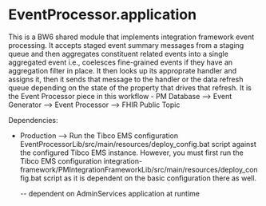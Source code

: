 # EventProcessor.application

This is a BW6 shared module that implements integration framework event processing.  It accepts staged event summary messages from a staging queue and then 
aggregates constituent related events into a single aggregated event i.e., coelesces fine-grained events if they have an aggregation filter in place.  It then
looks up its approprate handler and assigns it, then it sends that message to the handler or the data refresh queue depending on the state of the property 
that drives that refresh.  It is the Event Processor piece in this workflow - PM Database --> Event Generator --> Event Processor --> FHIR Public Topic

Dependencies:

- Production --> Run the Tibco EMS configuration EventProcessorLib/src/main/resources/deploy_config.bat script against the configured Tibco EMS instance.  However, you must first
  run the Tibco EMS configuration integration-framework/PMIntegrationFrameworkLib/src/main/resources/deploy_config.bat script as it is dependent on the basic 
  configuration there as well. 
  
  -- dependent on AdminServices application at runtime